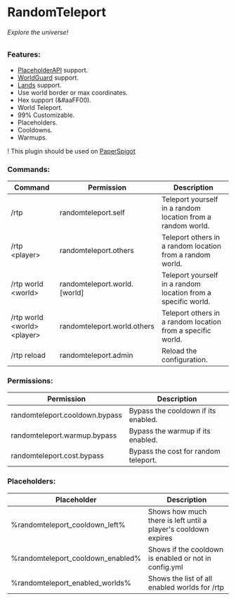 # RandomTeleport
###### Explore the universe!

### Features:
* [PlaceholderAPI](https://www.spigotmc.org/resources/6245/) support.
* [WorldGuard](https://dev.bukkit.org/projects/worldguard/) support.
* [Lands](https://www.spigotmc.org/resources/lands-land-claim-plugin-grief-prevention-protection-gui-management-nations-wars-1-16-support.53313/) support.
* Use world border or max coordinates.
* Hex support (&#aaFF00).
* World Teleport.
* 99% Customizable.
* Placeholders.
* Cooldowns.
* Warmups.

! This plugin should be used on [PaperSpigot](https://papermc.io/downloads)

### Commands:
Command | Permission | Description
--------|------------|------------
/rtp | randomteleport.self | Teleport yourself in a random location from a random world.
/rtp \<player> | randomteleport.others | Teleport others in a random location from a random world.
/rtp world \<world> | randomteleport.world.\[world] | Teleport yourself in a random location from a specific world.
/rtp world \<world> \<player> | randomteleport.world.others | Teleport others in a random location from a specific world.
/rtp reload | randomteleport.admin | Reload the configuration.

### Permissions:
Permission | Description
-----------|------------
randomteleport.cooldown.bypass | Bypass the cooldown if its enabled.
randomteleport.warmup.bypass | Bypass the warmup if its enabled.
randomteleport.cost.bypass | Bypass the cost for random teleport.

### Placeholders:
Placeholder | Description
------------|------------
%randomteleport_cooldown_left% | Shows how much there is left until a player's cooldown expires
%randomteleport_cooldown_enabled% | Shows if the cooldown is enabled or not in config.yml
%randomteleport_enabled_worlds% | Shows the list of all enabled worlds for /rtp
